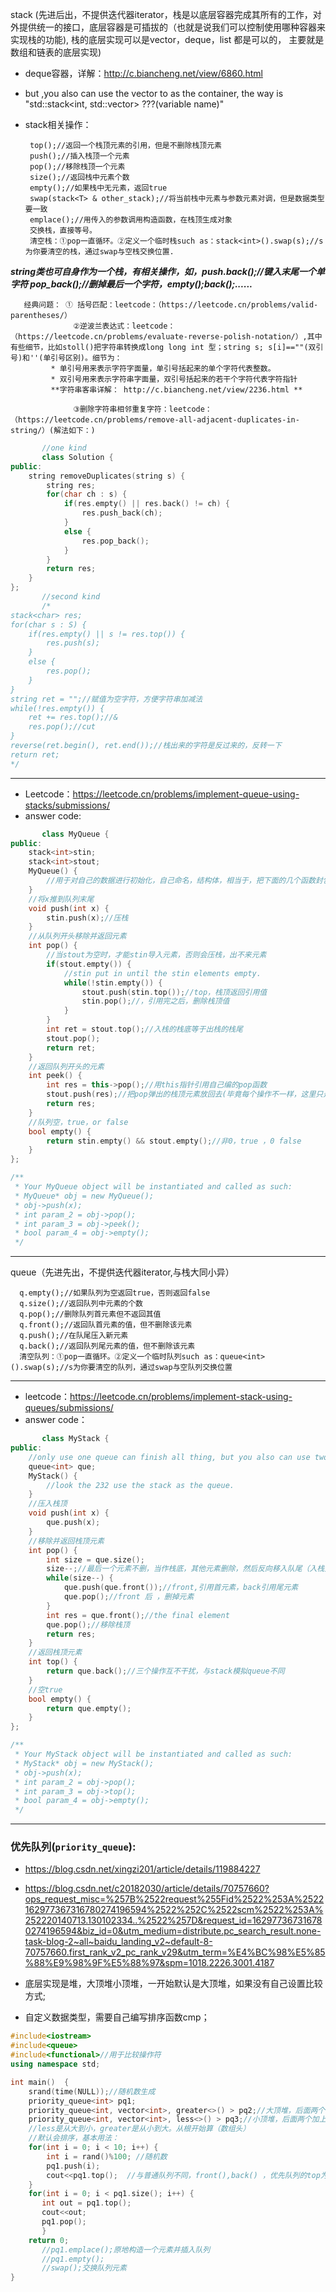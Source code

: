 stack (先进后出，不提供迭代器iterator，栈是以底层容器完成其所有的工作，对外提供统一的接口，底层容器是可插拔的（也就是说我们可以控制使用哪种容器来实现栈的功能),
       栈的底层实现可以是vector，deque，list 都是可以的， 主要就是数组和链表的底层实现)
* deque容器，详解：http://c.biancheng.net/view/6860.html
* but ,you also can use the vector to as the container, the way is "std::stack<int, std::vector<int>> ???(variable name)" 
* stack相关操作：
       
       top();//返回一个栈顶元素的引用，但是不删除栈顶元素
       push();//插入栈顶一个元素
       pop();//移除栈顶一个元素
       size();//返回栈中元素个数
       empty();//如果栈中无元素，返回true
       swap(stack<T> & other_stack);//将当前栈中元素与参数元素对调，但是数据类型要一致
       emplace();//用传入的参数调用构造函数，在栈顶生成对象
       交换栈，直接等号。
       清空栈：①pop一直循环。②定义一个临时栈such as：stack<int>().swap(s);//s为你要清空的栈，通过swap与空栈交换位置.
       
***string类也可自身作为一个栈，有相关操作，如，push.back();//键入末尾一个单字符  pop_back();//删掉最后一个字符，empty();back();......***
       
       经典问题： ① 括号匹配：leetcode：（https://leetcode.cn/problems/valid-parentheses/）
                  ②逆波兰表达式：leetcode：（https://leetcode.cn/problems/evaluate-reverse-polish-notation/）,其中有些细节，比如stoll()把字符串转换成long long int 型；string s; s[i]==""(双引号)和''(单引号区别)。细节为：
             * 单引号用来表示字符字面量，单引号括起来的单个字符代表整数。
             * 双引号用来表示字符串字面量，双引号括起来的若干个字符代表字符指针
             **字符串客串详解： http://c.biancheng.net/view/2236.html **
       
                  ③删除字符串相邻重复字符：leetcode：（https://leetcode.cn/problems/remove-all-adjacent-duplicates-in-string/）(解法如下：)
```c++
       //one kind
       class Solution {
public:
    string removeDuplicates(string s) {
        string res;
        for(char ch : s) {
            if(res.empty() || res.back() != ch) {
                res.push_back(ch);
            }
            else {
                res.pop_back();
            }
        }
        return res;
    }
};
       //second kind
       /*
stack<char> res;
for(char s : S) {
    if(res.empty() || s != res.top()) {
        res.push(s);
    }
    else {
        res.pop();
    }
}
string ret = "";//赋值为空字符，方便字符串加减法
while(!res.empty()) {
    ret += res.top();//&
    res.pop();//cut
}
reverse(ret.begin(), ret.end());//栈出来的字符是反过来的，反转一下
return ret;
*/
```
       
---
* Leetcode：https://leetcode.cn/problems/implement-queue-using-stacks/submissions/
* answer code:
```c++
       class MyQueue {
public:
    stack<int>stin;
    stack<int>stout;
    MyQueue() {
        //用于对自己的数据进行初始化，自己命名，结构体，相当于，把下面的几个函数封包进去，隐藏实现，初始化。MyQueue que = new MyQueue();//such as： A *obj = new A();  //使用 new 创建对象
    }
    //将x推到队列末尾
    void push(int x) {
        stin.push(x);//压栈
    }
    //从队列开头移除并返回元素
    int pop() {
        //当stout为空时，才能stin导入元素，否则会压栈，出不来元素
        if(stout.empty()) {
            //stin put in until the stin elements empty.
            while(!stin.empty()) {
                stout.push(stin.top());//top，栈顶返回引用值
                stin.pop();//，引用完之后，删除栈顶值
            }
        }
        int ret = stout.top();//入栈的栈底等于出栈的栈尾
        stout.pop();
        return ret;
    }
    //返回队列开头的元素
    int peek() {
        int res = this->pop();//用this指针引用自己编的pop函数
        stout.push(res);//把pop弹出的栈顶元素放回去(毕竟每个操作不一样，这里只是返回，不要删除，但是要经过pop函数，所以，删在补)
        return res;
    }
    //队列空，true，or false
    bool empty() {
        return stin.empty() && stout.empty();//非0，true ，0 false
    }
};

/**
 * Your MyQueue object will be instantiated and called as such:
 * MyQueue* obj = new MyQueue();
 * obj->push(x);
 * int param_2 = obj->pop();
 * int param_3 = obj->peek();
 * bool param_4 = obj->empty();
 */
```
---
 
 
queue（先进先出，不提供迭代器iterator,与栈大同小异）
       
      q.empty();//如果队列为空返回true，否则返回false
      q.size();//返回队列中元素的个数
      q.pop();//删除队列首元素但不返回其值
      q.front();//返回队首元素的值，但不删除该元素
      q.push();//在队尾压入新元素
      q.back();//返回队列尾元素的值，但不删除该元素
      清空队列：①pop一直循环。②定义一个临时队列such as：queue<int>().swap(s);//s为你要清空的队列，通过swap与空队列交换位置


---
* leetcode：https://leetcode.cn/problems/implement-stack-using-queues/submissions/
* answer code：
```c++
       class MyStack {
public:
    //only use one queue can finish all thing, but you also can use two queue, the second queue will be used to copy the queue1 except the final element.
    queue<int> que;
    MyStack() {
        //look the 232 use the stack as the queue.
    }
    //压入栈顶
    void push(int x) {
        que.push(x);
    }
    //移除并返回栈顶元素
    int pop() {
        int size = que.size();
        size--;//最后一个元素不删，当作栈底，其他元素删除，然后反向移入队尾（入栈）
        while(size--) {
            que.push(que.front());//front,引用首元素，back引用尾元素
            que.pop();//front 后 ，删掉元素
        }
        int res = que.front();//the final element
        que.pop();//移除栈顶
        return res;
    }
    //返回栈顶元素
    int top() {
        return que.back();//三个操作互不干扰，与stack模拟queue不同
    }
    //空true
    bool empty() {
        return que.empty();
    }
};

/**
 * Your MyStack object will be instantiated and called as such:
 * MyStack* obj = new MyStack();
 * obj->push(x);
 * int param_2 = obj->pop();
 * int param_3 = obj->top();
 * bool param_4 = obj->empty();
 */
``` 
---

### 优先队列(`priority_queue`):
* https://blog.csdn.net/xingzi201/article/details/119884227
* https://blog.csdn.net/c20182030/article/details/70757660?ops_request_misc=%257B%2522request%255Fid%2522%253A%2522162977367316780274196594%2522%252C%2522scm%2522%253A%252220140713.130102334..%2522%257D&request_id=162977367316780274196594&biz_id=0&utm_medium=distribute.pc_search_result.none-task-blog-2~all~baidu_landing_v2~default-8-70757660.first_rank_v2_pc_rank_v29&utm_term=%E4%BC%98%E5%85%88%E9%98%9F%E5%88%97&spm=1018.2226.3001.4187

* 底层实现是堆，大顶堆小顶堆，一开始默认是大顶堆，如果没有自己设置比较方式;
* 自定义数据类型，需要自己编写排序函数cmp；
       
```c++
#include<iostream>
#include<queue>
#include<functional>//用于比较操作符       
using namespace std;

int main()  {
    srand(time(NULL));//随机数生成
    priority_queue<int> pq1;
    priority_queue<int, vector<int>, greater<>() > pq2;//大顶堆，后面两个可省略，默认为大顶堆，实现容器为vector   
    priority_queue<int, vector<int>, less<>() > pq3;//小顶堆，后面两个加上。
    //less是从大到小，greater是从小到大。从根开始算（数组头）
    //默认会排序，基本用法：
    for(int i = 0; i < 10; i++) {
        int i = rand()%100; //随机数
        pq1.push(i);
        cout<<pq1.top();  //与普通队列不同，front(),back() ，优先队列的top为顶部（前为出口）                               
    }
    for(int i = 0; i < pq1.size(); i++) {
       int out = pq1.top();
       cout<<out;
       pq1.pop();
       }
    return 0;
       //pq1.emplace();原地构造一个元素并插入队列
       //pq1.empty();
       //swap();交换队列元素
}       
